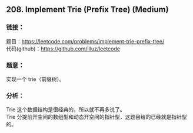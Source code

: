 ## 208. Implement Trie (Prefix Tree) (Medium)

### **链接**：
题目：https://leetcode.com/problems/implement-trie-prefix-tree/  
代码(github)：https://github.com/illuz/leetcode

### **题意**：

实现一个 trie（前缀树）。

### **分析**：

Trie 这个数据结构是很经典的，所以就不再多说了。  
Trie 分提前开空间的数组型和动态开空间的指针型，这题目给的已经就是指针型的。  
